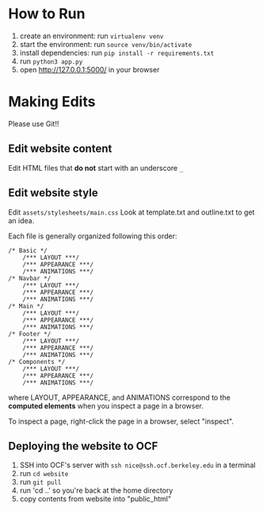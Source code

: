 # How to Run

1. create an environment: run `virtualenv venv`
2. start the environment: run `source venv/bin/activate`
3. install dependencies: run `pip install -r requirements.txt`
4. run `python3 app.py`
5. open http://127.0.0.1:5000/ in your browser

# Making Edits

Please use Git!!

## Edit website content

Edit HTML files that **do not** start with an underscore `_`

## Edit website style

Edit `assets/stylesheets/main.css`
Look at template.txt and outline.txt to get an idea.

Each file is generally organized following this order:

```
/* Basic */
    /*** LAYOUT ***/
    /*** APPEARANCE ***/
    /*** ANIMATIONS ***/
/* Navbar */
    /*** LAYOUT ***/
    /*** APPEARANCE ***/
    /*** ANIMATIONS ***/
/* Main */
    /*** LAYOUT ***/
    /*** APPEARANCE ***/
    /*** ANIMATIONS ***/
/* Footer */
    /*** LAYOUT ***/
    /*** APPEARANCE ***/
    /*** ANIMATIONS ***/
/* Components */
    /*** LAYOUT ***/
    /*** APPEARANCE ***/
    /*** ANIMATIONS ***/
```

where LAYOUT, APPEARANCE, and ANIMATIONS correspond to the **computed elements** when you inspect a page in a browser.

To inspect a page, right-click the page in a browser, select "inspect".

## Deploying the website to OCF

1. SSH into OCF's server with `ssh nice@ssh.ocf.berkeley.edu` in a terminal
2. run `cd website`
3. run `git pull`
4. run 'cd ..' so you're back at the home directory
5. copy contents from website into "public_html"
